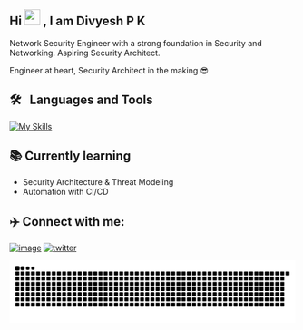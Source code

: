 ## Hi <img src="https://media.giphy.com/media/hvRJCLFzcasrR4ia7z/giphy.gif" width="28px" height="28px"> , I am Divyesh P K

Network Security Engineer with a strong foundation in Security and Networking. Aspiring Security Architect.

Engineer at heart, Security Architect in the making 😎


## 🛠 &nbsp; Languages and Tools
[![My Skills](https://skillicons.dev/icons?i=ansible,aws,bash,cpp,docker,jenkins,kubernetes,python)](https://github.com/pkdiv)

## 📚 Currently learning

- Security Architecture & Threat Modeling  
- Automation with CI/CD

          
## ✈️ Connect with me:
          
[![image](https://img.shields.io/badge/LinkedIn-0077B5?style=for-the-badge&logo=linkedin&logoColor=white)](https://www.linkedin.com/in/divyeshpk/) [![twitter](https://img.shields.io/badge/Twitter-1DA1F2?style=for-the-badge&logo=twitter&logoColor=white)](https://twitter.com/pkdivyesh)

<picture>
  <source media="(prefers-color-scheme: dark)" srcset="https://raw.githubusercontent.com/pkdiv/pkdiv/output/github-snake-dark.svg" />
  <source media="(prefers-color-scheme: light)" srcset="https://raw.githubusercontent.com/pkdiv/pkdiv/output/github-snake.svg" />
  <img alt="github-snake" src="https://raw.githubusercontent.com/pkdiv/pkdiv/output/github-snake.svg" />
</picture>

